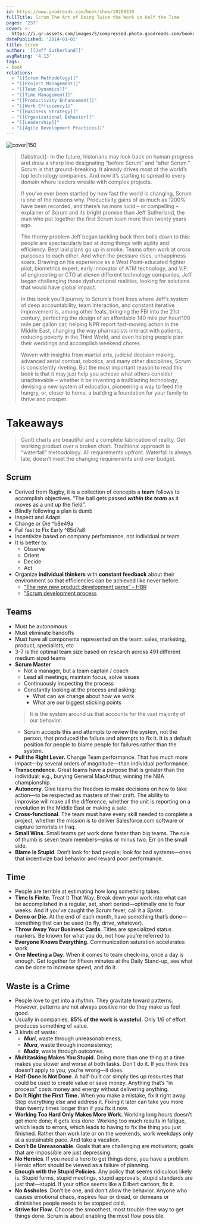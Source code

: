 ```yaml
---
id: https://www.goodreads.com/book/show/19288230
fullTitle: Scrum The Art of Doing Twice the Work in Half the Time
pages: '237'
cover: >-
  https://i.gr-assets.com/images/S/compressed.photo.goodreads.com/books/1393221649l/19288230.jpg
datePublished: '2014-01-01'
title: Scrum
author: '[[Jeff Sutherland]]'
avgRating: '4.13'
tags:
- book
relations:
  - "[[Scrum Methodology]]"
  - "[[Project Management]]"
  - "[[Team Dynamics]]"
  - "[[Time Management]]"
  - "[[Productivity Enhancement]]"
  - "[[Work Efficiency]]"
  - "[[Business Strategy]]"
  - "[[Organizational Behavior]]"
  - "[[Leadership]]"
  - "[[Agile Development Practices]]"
---
```

![cover|150](https://i.gr-assets.com/images/S/compressed.photo.goodreads.com/books/1393221649l/19288230.jpg)

> [!abstract]-
> In the future, historians may look back on human progress and draw a sharp line designating “before Scrum” and “after Scrum.” Scrum is that ground-breaking. It already drives most of the world’s top technology companies. And now it’s starting to spread to every domain where leaders wrestle with complex projects.  
> 
> If you’ve ever been startled by how fast the world is changing, Scrum is one of the reasons why. Productivity gains of as much as 1200% have been recorded, and there’s no more lucid – or compelling – explainer of Scrum and its bright promise than Jeff Sutherland, the man who put together the first Scrum team more than twenty years ago.  
> 
> The thorny problem Jeff began tackling back then boils down to this: people are spectacularly bad at doing things with agility and efficiency. Best laid plans go up in smoke. Teams often work at cross purposes to each other. And when the pressure rises, unhappiness soars. Drawing on his experience as a West Point-educated fighter pilot, biometrics expert, early innovator of ATM technology, and V.P. of engineering or CTO at eleven different technology companies, Jeff began challenging those dysfunctional realities, looking for solutions that would have global impact.  
> 
> In this book you’ll journey to Scrum’s front lines where Jeff’s system of deep accountability, team interaction, and constant iterative improvement is, among other feats, bringing the FBI into the 21st century, perfecting the design of an affordable 140 mile per hour/100 mile per gallon car, helping NPR report fast-moving action in the Middle East, changing the way pharmacists interact with patients, reducing poverty in the Third World, and even helping people plan their weddings and accomplish weekend chores.  
> 
> Woven with insights from martial arts, judicial decision making, advanced aerial combat, robotics, and many other disciplines, Scrum is consistently riveting. But the most important reason to read this book is that it may just help you achieve what others consider unachievable – whether it be inventing a trailblazing technology, devising a new system of education, pioneering a way to feed the hungry, or, closer to home, a building a foundation for your family to thrive and prosper.

# Takeaways
> Gantt charts are beautiful and a complete fabrication of reality. Get working product over a broken chart. Traditional approach is “waterfall” methodology. All requirements upfront. Waterfall is always late, doesn’t meet the changing requirements and over budget.
## Scrum
- Derived from Rugby, it is a collection of concepts a **team** follows to accomplish objectives. “The ball gets passed **_within the team_** as it moves as a unit up the field”.
- Blindly following a plan is dumb
- Inspect and Adapt
- Change or Die ^b8e49a
- Fail fast to Fix Early ^85d7a8
- Incentivize based on company performance, not individual or team.
- It is better to:
	- Observe
	- Orient
	- Decide
	- Act
- Organize **individual thinkers** with **constant feedback** about their environment so that efficiencies can be achieved like never before.
	- [“The new new product development game” - HBR](http://damiantgordon.com/Methodologies/Papers/The%20New%20Product%20Development%20Game.pdf)
	- [”Scrum development process](http://damiantgordon.com/Methodologies/Papers/Business%20Object%20Design%20and%20Implementation.pdf)
## Teams
- Must be autonomous
- Must eliminate handoffs
- Must have all components represented on the team: sales, marketing, product, specialists, etc
- 3-7 is the optimal team size based on research across 491 different medium sized teams
- **Scrum Master**
	- Not a manager, but a team captain / coach
	- Lead all meetings, maintain focus, solve issues
	- Continuously inspecting the process
	- Constantly looking at the process and asking:
		- What can we change about how we work
		- What are our biggest sticking points
	> It is the system around us that accounts for the vast majority of our behavior.
	- Scrum accepts this and attempts to review the system, not the person, that produced the failure and attempts to fix it. It is a default position for people to blame people for failures rather than the system.
- **Pull the Right Lever.** Change Team performance. That has much more impact—by several orders of magnitude—than individual performance.
- **Transcendence**. Great teams have a purpose that is greater than the individual; e.g., burying General MacArthur, winning the NBA championship.
- **Autonomy**. Give teams the freedom to make decisions on how to take action—to be respected as masters of their craft. The ability to improvise will make all the difference, whether the unit is reporting on a revolution in the Middle East or making a sale.
- **Cross-functional**. The team must have every skill needed to complete a project, whether the mission is to deliver Salesforce.com software or capture terrorists in Iraq.
- **Small Wins**. Small teams get work done faster than big teams. The rule of thumb is seven team members—plus or minus two. Err on the small side.
- **Blame Is Stupid**. Don’t look for bad people; look for bad systems—ones that incentivize bad behavior and reward poor performance.
## Time
- People are terrible at estimating how long something takes.
- **Time Is Finite.** Treat It That Way. Break down your work into what can be accomplished in a regular, set, short period—optimally one to four weeks. And if you’ve caught the Scrum fever, call it a _Sprint_.
- **Demo or Die.** At the end of each month, have something that’s done—something that can be used (to fly, drive, whatever).
- **Throw Away Your Business Cards**. Titles are specialized status markers. Be known for what you do, not how you’re referred to.
- **Everyone Knows Everything.** Communication saturation accelerates work.
- **One Meeting a Day**. When it comes to team check-ins, once a day is enough. Get together for fifteen minutes at the Daily Stand-up, see what can be done to increase speed, and do it.
## Waste is a Crime
- People love to get into a rhythm. They gravitate toward patterns. However, patterns are not always positive nor do they make us feel good.
- Usually in companies, **85% of the work is wasteful.** Only 1/6 of effort produces something of value.
- 3 kinds of waste:
	- **_Muri_**, waste through unreasonableness;
	- ***Mura***, waste through inconsistency;
	- ***Muda***, waste through outcomes.
- **Multitasking Makes You Stupid.** Doing more than one thing at a time makes you slower and worse at both tasks. Don’t do it. If you think this doesn’t apply to you, you’re wrong—it does.
- **Half-Done Is Not Done**. A half-built car simply ties up resources that could be used to create value or save money. Anything that’s “in process” costs money and energy without delivering anything.
- **Do It Right the First Time.** When you make a mistake, fix it right away. Stop everything else and address it. Fixing it later can take you more than twenty times longer than if you fix it now.
- **Working Too Hard Only Makes More Work.** Working long hours doesn’t get more done; it gets less done. Working too much results in fatigue, which leads to errors, which leads to having to fix the thing you just finished. Rather than work late or on the weekends, work weekdays only at a sustainable pace. And take a vacation.
- **Don’t Be Unreasonable**. Goals that are challenging are motivators; goals that are impossible are just depressing.
- **No Heroics**. If you need a hero to get things done, you have a problem. Heroic effort should be viewed as a failure of planning.
- **Enough with the Stupid Policies.** Any policy that seems ridiculous likely is. Stupid forms, stupid meetings, stupid approvals, stupid standards are just that—stupid. If your office seems like a Dilbert cartoon, fix it.
- **No Assholes**. Don’t be one, and don’t allow the behavior. Anyone who causes emotional chaos, inspires fear or dread, or demeans or diminishes people needs to be stopped cold.
- **Strive for Flow**. Choose the smoothest, most trouble-free way to get things done. Scrum is about enabling the most flow possible.